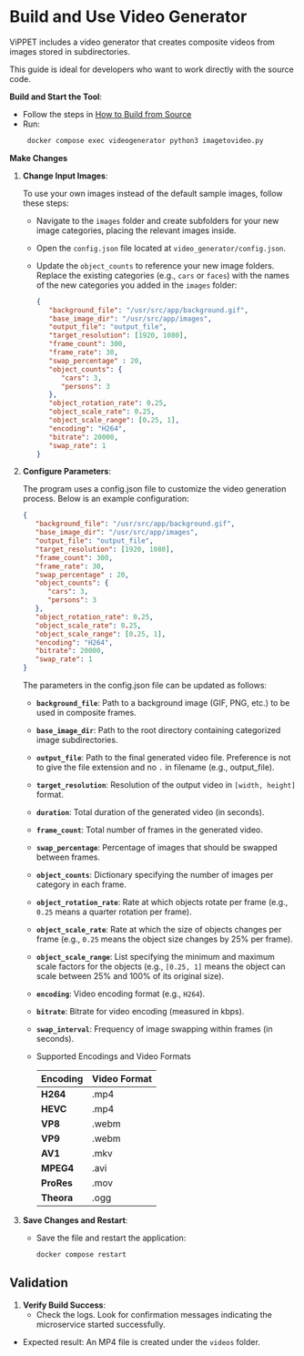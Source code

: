
# Build and Use Video Generator

ViPPET includes a video generator that creates composite videos from images stored in subdirectories.

This guide is ideal for developers who want to work directly with the source code.


**Build and Start the Tool**:
   - Follow the steps in [How to Build from Source](./how-to-build-source.md)
   - Run:
     ```bash
      docker compose exec videogenerator python3 imagetovideo.py
     ```

**Make Changes**

1. **Change Input Images**:

   To use your own images instead of the default sample images, follow these steps:

   - Navigate to the `images` folder and create subfolders for your new image categories, placing the relevant images inside.

   - Open the `config.json` file located at `video_generator/config.json`.

   - Update the `object_counts` to reference your new image folders. Replace the existing categories (e.g., `cars` or `faces`) with the names of the new categories you added in the `images` folder:
      ```json
      {
         "background_file": "/usr/src/app/background.gif",
         "base_image_dir": "/usr/src/app/images",
         "output_file": "output_file",
         "target_resolution": [1920, 1080],
         "frame_count": 300,
         "frame_rate": 30,
         "swap_percentage" : 20,
         "object_counts": {
            "cars": 3,
            "persons": 3
         },
         "object_rotation_rate": 0.25, 
         "object_scale_rate": 0.25, 
         "object_scale_range": [0.25, 1],
         "encoding": "H264",
         "bitrate": 20000,
         "swap_rate": 1
      }
      ```
      
2. **Configure Parameters**:

   The program uses a config.json file to customize the video generation process. Below is an example configuration:

      ```json
      {
         "background_file": "/usr/src/app/background.gif",
         "base_image_dir": "/usr/src/app/images",
         "output_file": "output_file",
         "target_resolution": [1920, 1080],
         "frame_count": 300,
         "frame_rate": 30,
         "swap_percentage" : 20,
         "object_counts": {
            "cars": 3,
            "persons": 3
         },
         "object_rotation_rate": 0.25, 
         "object_scale_rate": 0.25, 
         "object_scale_range": [0.25, 1],
         "encoding": "H264",
         "bitrate": 20000,
         "swap_rate": 1
      }
      ```
      The parameters in the config.json file can be updated as follows:

      - **`background_file`**: Path to a background image (GIF, PNG, etc.) to be used in composite frames.

      - **`base_image_dir`**: Path to the root directory containing categorized image subdirectories.

      - **`output_file`**: Path to the final generated video file. Preference is not to give the file extension and no `.` in
      filename (e.g., output_file).

      - **`target_resolution`**: Resolution of the output video in `[width, height]` format.

      - **`duration`**: Total duration of the generated video (in seconds).

      - **`frame_count`**: Total number of frames in the generated video.

      - **`swap_percentage`**: Percentage of images that should be swapped between frames.

      - **`object_counts`**: Dictionary specifying the number of images per category in each frame.

      - **`object_rotation_rate`**: Rate at which objects rotate per frame (e.g., `0.25` means a quarter rotation per frame).

      - **`object_scale_rate`**: Rate at which the size of objects changes per frame (e.g., `0.25` means the object size
      changes by 25% per frame).

      - **`object_scale_range`**: List specifying the minimum and maximum scale factors for the objects (e.g., `[0.25, 1]`
      means the object can scale between 25% and 100% of its original size).

      - **`encoding`**: Video encoding format (e.g., `H264`).

      - **`bitrate`**: Bitrate for video encoding (measured in kbps).

      - **`swap_interval`**: Frequency of image swapping within frames (in seconds).

      - Supported Encodings and Video Formats

         | **Encoding**  | **Video Format** |
         |---------------|------------------|
         | **H264**      | .mp4             |
         | **HEVC**      | .mp4             |
         | **VP8**       | .webm            |
         | **VP9**       | .webm            |
         | **AV1**       | .mkv             |
         | **MPEG4**     | .avi             |
         | **ProRes**    | .mov             |
         | **Theora**    | .ogg             |

3. **Save Changes and Restart**:
   - Save the file and restart the application:
     ```bash
     docker compose restart
     ```

## Validation

1. **Verify Build Success**:
   - Check the logs. Look for confirmation messages indicating the microservice started successfully.

- Expected result: An MP4 file is created under the `videos` folder.



